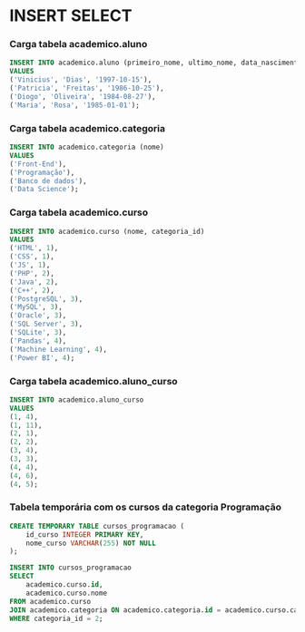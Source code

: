 # INSERT SELECT

### Carga tabela academico.aluno

```sql
INSERT INTO academico.aluno (primeiro_nome, ultimo_nome, data_nascimento)
VALUES
('Vinicius', 'Dias', '1997-10-15'),
('Patricia', 'Freitas', '1986-10-25'),
('Diogo', 'Oliveira', '1984-08-27'),
('Maria', 'Rosa', '1985-01-01');
```

### Carga tabela academico.categoria

```sql
INSERT INTO academico.categoria (nome)
VALUES
('Front-End'),
('Programação'),
('Banco de dados'),
('Data Science');
```

### Carga tabela academico.curso

```sql
INSERT INTO academico.curso (nome, categoria_id)
VALUES
('HTML', 1),
('CSS', 1),
('JS', 1),
('PHP', 2),
('Java', 2),
('C++', 2),
('PostgreSQL', 3),
('MySQL', 3),
('Oracle', 3),
('SQL Server', 3),
('SQLite', 3),
('Pandas', 4),
('Machine Learning', 4),
('Power BI', 4);
```

### Carga tabela academico.aluno_curso

```sql
INSERT INTO academico.aluno_curso
VALUES
(1, 4),
(1, 11),
(2, 1),
(2, 2),
(3, 4),
(3, 3),
(4, 4),
(4, 6),
(4, 5);
```

### Tabela temporária com os cursos da categoria Programação

```sql
CREATE TEMPORARY TABLE cursos_programacao (
    id_curso INTEGER PRIMARY KEY,
    nome_curso VARCHAR(255) NOT NULL
);

INSERT INTO cursos_programacao
SELECT
    academico.curso.id,
    academico.curso.nome
FROM academico.curso
JOIN academico.categoria ON academico.categoria.id = academico.curso.categoria_id
WHERE categoria_id = 2;
```